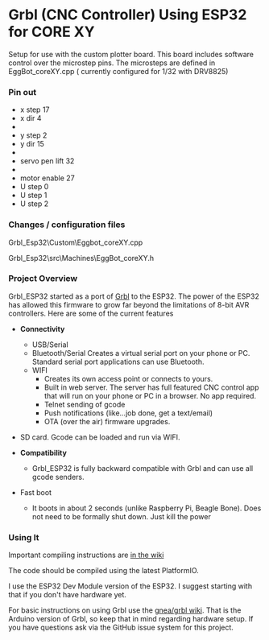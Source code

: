 

# Grbl (CNC Controller) Using ESP32 for CORE XY

Setup for use with the custom plotter board.
This board includes software control over the microstep pins. The microsteps are defined in EggBot_coreXY.cpp ( currently configured for 1/32 with DRV8825)
### Pin out

  - x step 17
  - x dir 4
  - 
  - y step 2
  - y dir 15
  - 
  - servo pen lift 32
  - 
  - motor enable 27
  - U step 0
  - U step 1
  - U step 2

### Changes / configuration files

Grbl_Esp32\Custom\Eggbot_coreXY.cpp

Grbl_Esp32\src\Machines\EggBot_coreXY.h


### Project Overview

Grbl_ESP32 started as a port of [Grbl](https://github.com/gnea/grbl) to the ESP32. The power of the ESP32 has allowed this firmware to grow far beyond the limitations of 8-bit AVR controllers. Here are some of the current features

- **Connectivity**
  - USB/Serial
  - Bluetooth/Serial Creates a virtual serial port on your phone or PC. Standard serial port applications can use Bluetooth.
  - WIFI
    - Creates its own access point or connects to yours.
    - Built in web server. The server has full featured CNC control app that will run on your phone or PC in a browser. No app required.
    - Telnet sending of gcode
    - Push notifications (like...job done, get a text/email)
    - OTA (over the air) firmware upgrades.
- SD card. Gcode can be loaded and run via WIFI.
- **Compatibility** 
  - Grbl_ESP32 is fully backward compatible with Grbl and can use all gcode senders.
- Fast boot
  
  - It boots in about 2 seconds (unlike Raspberry Pi, Beagle Bone). Does not need to be formally shut down. Just kill the power


### Using It

Important compiling instructions are [in the wiki](https://github.com/bdring/Grbl_Esp32/wiki/Compiling-the-firmware)

The code should be compiled using the latest PlatformIO. 

I use the ESP32 Dev Module version of the ESP32. I suggest starting with that if you don't have hardware yet.

For basic instructions on using Grbl use the [gnea/grbl wiki](https://github.com/gnea/grbl/wiki). That is the Arduino version of Grbl, so keep that in mind regarding hardware setup. If you have questions ask via the GitHub issue system for this project.
